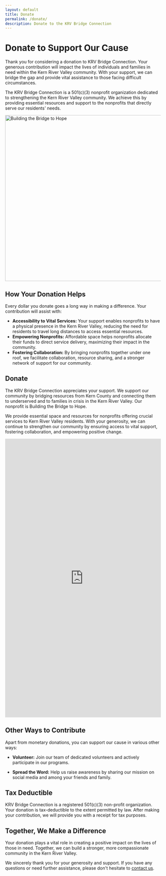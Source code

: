 ```yaml
---
layout: default
title: Donate
permalink: /donate/
description: Donate to the KRV Bridge Connection
---
```

<!-- markdownlint-disable -->
# Donate to Support Our Cause

Thank you for considering a donation to KRV Bridge Connection. Your generous contribution will impact the lives of individuals and families in need within the Kern River Valley community. With your support, we can bridge the gap and provide vital assistance to those facing difficult circumstances.

The KRV Bridge Connection is a 501(c)(3) nonprofit organization dedicated to strengthening the Kern River Valley community. We achieve this by providing essential resources and support to the nonprofits that directly serve our residents' needs.

<img src="https://i.imgur.com/qOHRte9h.jpg" width="1024" height="536" class="block full-width" alt="Building the Bridge to Hope" crossorigin="anonymous" referrerpolicy="no-referrer" decoding="auto" loading="eager" srcset="https://i.imgur.com/qOHRte9h.jpg 1024w, https://i.imgur.com/qOHRte9l.jpg 640w, https://i.imgur.com/qOHRte9m.jpg 320w" sizes="(min-width: 700px) 75vw, 100vw" />

## How Your Donation Helps

Every dollar you donate goes a long way in making a difference. Your contribution will assist with:

- **Accessibility to Vital Services:** Your support enables nonprofits to have a physical presence in the Kern River Valley, reducing the need for residents to travel long distances to access essential resources.
- **Empowering Nonprofits:** Affordable space helps nonprofits allocate their funds to direct service delivery, maximizing their impact in the community.
- **Fostering Collaboration:** By bringing nonprofits together under one roof, we facilitate collaboration, resource sharing, and a stronger network of support for our community.


<section id="donorbox" class="donorbox-container">
  <script src="https://donorbox.org/widget.js" paypalExpress="false" referrerpolicy="no-referrer" defer=""></script>
  <h2>Donate</h2>
  <div class="donorbox-container">
    <div class="donorbox-details">
      <p>The KRV Bridge Connection appreciates your support. We support our community by bridging resources from Kern County and connecting them to underserved  and to families in crisis in the Kern River Valley. Our nonprofit is Building the Bridge to Hope.</p>
      <p>We provide essential space and resources for nonprofits offering crucial services to Kern River Valley residents.
 With your generosity, we can continue to strengthen our community by ensuring access to vital support, fostering collaboration, and empowering positive change.</p>
    </div>
    <iframe src="https://donorbox.org/embed/building-a-bridge-to-hope?language=en" name="donorbox" class="donorbox-embed" id="donate" allowpaymentrequest="allowpaymentrequest" seamless="seamless" frameborder="0" scrolling="no" height="900px" width="100%" allow="payment" loading="lazy"></iframe>
    </div>
</section>
 
## Other Ways to Contribute

Apart from monetary donations, you can support our cause in various other ways:

- **Volunteer:** Join our team of dedicated volunteers and actively participate in our programs.

- **Spread the Word:** Help us raise awareness by sharing our mission on social media and among your friends and family.

## Tax Deductible

KRV Bridge Connection is a registered 501(c)(3) non-profit organization. Your donation is tax-deductible to the extent permitted by law. After making your contribution, we will provide you with a receipt for tax purposes.

## Together, We Make a Difference

Your donation plays a vital role in creating a positive impact on the lives of those in need. Together, we can build a stronger, more compassionate community in the Kern River Valley.

We sincerely thank you for your generosity and support. If you have any questions or need further assistance, please don't hesitate to [contact us](/contact/).
